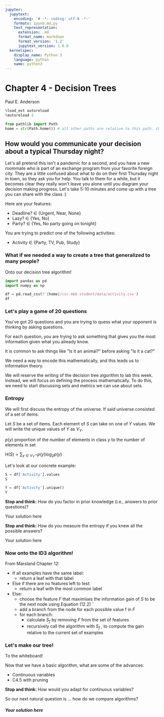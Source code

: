 ```yaml
---
jupyter:
  jupytext:
    encoding: '# -*- coding: utf-8 -*-'
    formats: ipynb,md,py
    text_representation:
      extension: .md
      format_name: markdown
      format_version: '1.2'
      jupytext_version: 1.8.0
  kernelspec:
    display_name: Python 3
    language: python
    name: python3
---
```


<!-- #region slideshow={"slide_type": "slide"} hideCode=false hidePrompt=false -->
# Chapter 4 - Decision Trees

Paul E. Anderson
<!-- #endregion -->

```python slideshow={"slide_type": "skip"}
%load_ext autoreload
%autoreload 2

from pathlib import Path
home = str(Path.home()) # all other paths are relative to this path. change to something else if this is not the case on your system
```

<!-- #region slideshow={"slide_type": "subslide"} -->
## How would you communicate your decision about a typical Thursday night?

Let's all pretend this isn't a pandemic for a second, and you have a new roommate who is part of an exchange program from your favorite foreign city. They are a little confused about what to do on their first Thursday night in town, so they ask you for help. You talk to them for a while, but it becomes clear they really won't leave you alone until you diagram your decision making progress. Let's take 5-10 minutes and come up with a tree you can share with the class :)

Here are your features:
* Deadline? $\in$ {Urgent, Near, None}
* Lazy? $\in$ {Yes, No}
* Party? $\in$ {Yes, No party going on tonight}

You are trying to predict one of the following activities:
* Activity $\in$ {Party, TV, Pub, Study}
<!-- #endregion -->

<!-- #region slideshow={"slide_type": "subslide"} -->
### What if we needed a way to create a tree that generalized to many people?

Onto our decision tree algorithm!
<!-- #endregion -->

```python slideshow={"slide_type": "fragment"}
import pandas as pd
import numpy as np

df = pd.read_csv(f'{home}/csc-466-student/data/activity.csv')
df
```

<!-- #region slideshow={"slide_type": "subslide"} -->
### Let's play a game of 20 questions

You've got 20 questions and you are trying to quess what your opponent is thinking by asking questions. 

For each question, you are trying to ask something that gives you the most information given what you already know. 

It is common to ask things like "Is it an animal?" before asking "Is it a cat?"

We need a way to encode this mathematically, and this leads us to information theory.
<!-- #endregion -->

<!-- #region slideshow={"slide_type": "subslide"} -->
We will reserve the writing of the decision tree algorithm to lab this week. Instead, we will focus on defining the process mathematically. To do this, we need to start discussing sets and metrics we can use about sets.
<!-- #endregion -->

### Entropy

We will first discuss the entropy of the universe. If said universe consisted of a set of items. 

Let $S$ be a set of items. Each element of $S$ can take on one of $Y$ values. We will write the unique values of $Y$ as $V_Y$.

$p(y)$ proportion of the number of elements in class ${\displaystyle y}$ to the number of elements in set

${\displaystyle \mathrm {H} {(S)}=\sum _{y\in V_Y}{-p(y)\log _{2}p(y)}}$

<!-- #region slideshow={"slide_type": "subslide"} -->
Let's look at our concrete example:
<!-- #endregion -->

```python slideshow={"slide_type": "fragment"}
S = df['Activity'].values
S
```

```python slideshow={"slide_type": "fragment"}
Y = df['Activity'].unique()
Y
```

<!-- #region slideshow={"slide_type": "subslide"} -->
**Stop and think:** How do you factor in prior knowledge (i.e., answers to prior questions)?
<!-- #endregion -->

<!-- #region slideshow={"slide_type": "fragment"} -->
Your solution here
<!-- #endregion -->

<!-- #region slideshow={"slide_type": "subslide"} -->
**Stop and think:** How do you measure the entropy if you knew all the possible answers?
<!-- #endregion -->

<!-- #region slideshow={"slide_type": "fragment"} -->
Your solution here
<!-- #endregion -->

<!-- #region slideshow={"slide_type": "subslide"} -->
### Now onto the ID3 algorithm!
From Marsland Chapter 12:


* If all examples have the same label:
    * return a leaf with that label
* Else if there are no features left to test:
    * return a leaf with the most common label
* Else:
    * choose the feature $F$ that maximises the information gain of $S$ to be the next node using Equation (12.2) ˆ
    * add a branch from the node for each possible value f in $F$
    * for each branch:
        * calculate $S_f$ by removing $F$ from the set of features
        * recursively call the algorithm with $S_f$ , to compute the gain relative to the current set of examples
<!-- #endregion -->

<!-- #region slideshow={"slide_type": "subslide"} -->
### Let's make our tree!

To the whiteboard!
<!-- #endregion -->

<!-- #region slideshow={"slide_type": "subslide"} -->
Now that we have a basic algorithm, what are some of the advances:
* Continuous variables
* C4.5 with pruning
<!-- #endregion -->

<!-- #region slideshow={"slide_type": "subslide"} -->
**Stop and think:** How would you adapt for continuous variables?
<!-- #endregion -->

<!-- #region slideshow={"slide_type": "subslide"} -->
So our next natural question is ... how do we compare algorithms?

##### Your solution here
<!-- #endregion -->

```python

```
